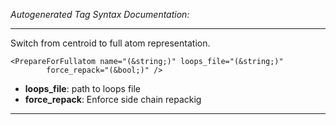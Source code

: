 _Autogenerated Tag Syntax Documentation:_

---
Switch from centroid to full atom representation.

```
<PrepareForFullatom name="(&string;)" loops_file="(&string;)"
        force_repack="(&bool;)" />
```

-   **loops_file**: path to loops file
-   **force_repack**: Enforce side chain repackig

---
